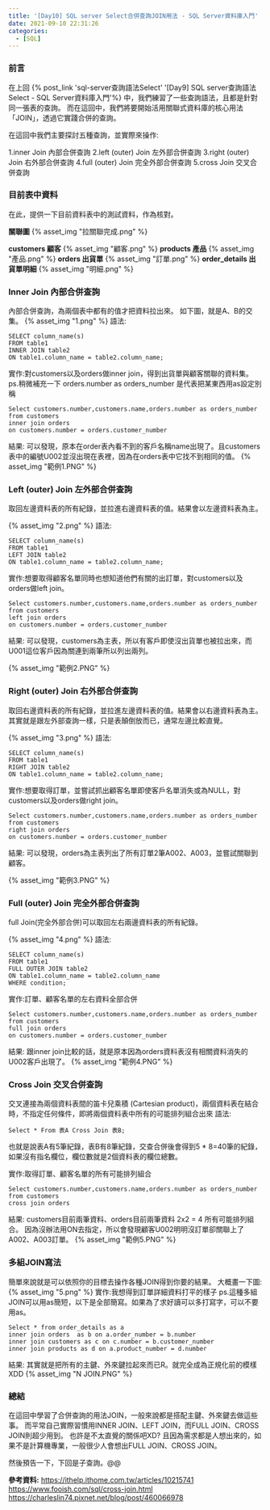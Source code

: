 ```yaml
---
title: '[Day10] SQL server Select合併查詢JOIN用法 - SQL Server資料庫入門'
date: 2021-09-10 22:31:26
categories:
  - [SQL]
---
```

### 前言
在上回 {% post_link 'sql-server查詢語法Select' '[Day9] SQL server查詢語法Select - SQL Server資料庫入門'%} 中，我們練習了一些查詢語法，且都是針對同一張表的查詢。
而在這回中，我們將要開始活用關聯式資料庫的核心用法「JOIN」，透過它實踐合併的查詢。

在這回中我們主要探討五種查詢，並實際來操作:

1.inner Join 內部合併查詢
2.left (outer) Join 左外部合併查詢
3.right (outer) Join 右外部合併查詢
4.full (outer) Join 完全外部合併查詢
5.cross Join 交叉合併查詢


### 目前表中資料
在此，提供一下目前資料表中的測試資料，作為核對。

**關聯圖**
{% asset_img "拉關聯完成.png" %}

**customers 顧客**
{% asset_img "顧客.png" %}
**products 產品**
{% asset_img "產品.png" %}
**orders 出貨單**
{% asset_img "訂單.png" %}
**order_details 出貨單明細**
{% asset_img "明細.png" %}


### Inner Join  內部合併查詢
內部合併查詢，為兩個表中都有的值才把資料拉出來。
如下圖，就是A、B的交集。
{% asset_img "1.png" %}
語法:
```
SELECT column_name(s)
FROM table1
INNER JOIN table2
ON table1.column_name = table2.column_name;
```

實作:對customers以及orders做inner join，得到出貨單與顧客關聯的資料集。
ps.稍微補充一下 orders.number as orders_number 是代表把某東西用as設定別稱

```
Select customers.number,customers.name,orders.number as orders_number 
from customers 
inner join orders 
on customers.number = orders.customer_number
```
結果:
可以發現，原本在order表內看不到的客戶名稱name出現了。且customers表中的編號U002並沒出現在表裡，因為在orders表中它找不到相同的值。
{% asset_img "範例1.PNG" %}

### Left (outer) Join 左外部合併查詢
取回左邊資料表的所有紀錄，並拉進右邊資料表的值。結果會以左邊資料表為主。

{% asset_img "2.png" %}
語法:
```
SELECT column_name(s)
FROM table1
LEFT JOIN table2
ON table1.column_name = table2.column_name;
```

實作:想要取得顧客名單同時也想知道他們有關的出訂單，對customers以及orders做left join。
```
Select customers.number,customers.name,orders.number as orders_number 
from customers
left join orders 
on customers.number = orders.customer_number
```
結果:
可以發現，customers為主表，所以有客戶即使沒出貨單也被拉出來，而U001這位客戶因為關連到兩筆所以列出兩列。

{% asset_img "範例2.PNG" %}

### Right (outer) Join 右外部合併查詢
取回右邊資料表的所有紀錄，並拉進左邊資料表的值。結果會以右邊資料表為主。
其實就是跟左外部查詢一樣，只是表顛倒放而已，通常左邊比較直覺。

{% asset_img "3.png" %}
語法:
```
SELECT column_name(s)
FROM table1
RIGHT JOIN table2
ON table1.column_name = table2.column_name;
```

實作:想要取得訂單，並嘗試抓出顧客名單即使客戶名單消失或為NULL，對customers以及orders做right join。
```
Select customers.number,customers.name,orders.number as orders_number 
from customers 
right join orders 
on customers.number = orders.customer_number
```
結果:
可以發現，orders為主表列出了所有訂單2筆A002、A003，並嘗試關聯到顧客。

{% asset_img "範例3.PNG" %}

### Full (outer) Join 完全外部合併查詢
full Join(完全外部合併)可以取回左右兩邊資料表的所有紀錄。

{% asset_img "4.png" %}
語法:
```
SELECT column_name(s)
FROM table1
FULL OUTER JOIN table2
ON table1.column_name = table2.column_name
WHERE condition; 
```
實作:訂單、顧客名單的左右資料全部合併
```
Select customers.number,customers.name,orders.number as orders_number 
from customers 
full join orders 
on customers.number = orders.customer_number
```
結果:
跟inner join比較的話，就是原本因為orders資料表沒有相關資料消失的U002客戶出現了。
{% asset_img "範例4.PNG" %}

### Cross Join 交叉合併查詢
交叉連接為兩個資料表間的笛卡兒乘積 (Cartesian product)，兩個資料表在結合時，不指定任何條件，即將兩個資料表中所有的可能排列組合出來
語法:
```
Select * From 表A Cross Join 表B;
```
也就是說表A有5筆紀錄，表B有8筆紀錄，交查合併後會得到5 * 8=40筆的紀錄，如果沒有指名欄位，欄位數就是2個資料表的欄位總數。

實作:取得訂單、顧客名單的所有可能排列組合
```
Select customers.number,customers.name,orders.number as orders_number 
from customers 
cross join orders 
```
結果:
customers目前兩筆資料、orders目前兩筆資料 2x2 = 4 所有可能排列組合。
因為沒辦法用ON去指定，所以會發現顧客U002明明沒訂單卻關聯上了A002、A003訂單。
{% asset_img "範例5.PNG" %}

### 多組JOIN寫法
簡單來說就是可以依照你的目標去操作各種JOIN得到你要的結果。
大概畫一下圖:
{% asset_img "5.png" %}
實作:我想得到訂單詳細資料打平的樣子
ps.這種多組JOIN可以用as簡短，以下是全部簡寫。如果為了求好讀可以多打寫字，可以不要用as。
```
Select * from order_details as a
inner join orders  as b on a.order_number = b.number
inner join customers as c on c.number = b.customer_number
inner join products as d on a.product_number = d.number
```
結果:
其實就是把所有的主鍵、外來鍵拉起來而已R。就完全成為正規化前的模樣XDD
{% asset_img "N JOIN.PNG" %}

### 總結

在這回中學習了合併查詢的用法JOIN，一般來說都是搭配主鍵、外來鍵去做這些事。
而平常自己實際習慣用INNER JOIN、LEFT JOIN，而FULL JOIN、CROSS JOIN則超少用到。
也許是不太直覺的關係吧XD?
且因為需求都是人想出來的，如果不是計算機專業，一般很少人會想出FULL JOIN、CROSS JOIN。

然後預告一下，下回是子查詢。@@

**參考資料:**
https://ithelp.ithome.com.tw/articles/10215741
https://www.fooish.com/sql/cross-join.html
https://charleslin74.pixnet.net/blog/post/460066978